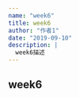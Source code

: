 ```yaml
---
name: "week6"
title: week6
author: "作者1"
date: "2019-09-10"
description: |
  week6描述
---
```


## week6
